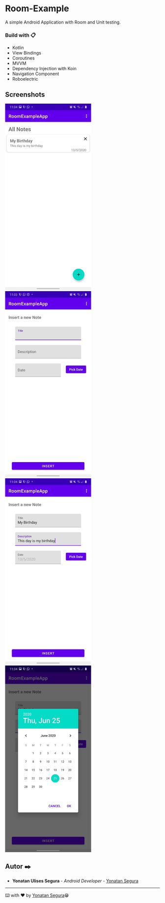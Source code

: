 # Room-Example
A simple Android Application with Room and Unit testing.


### Build with 📋

* Kotlin
* View Bindings
* Coroutines
* MVVM
* Dependency Injection with Koin
* Navigation Component
* Roboelectric

## Screenshots

<img src="all_notes_fragment.jpg" alt="screenshot" width="280"/> <img src="form_view.jpg" alt="screenshot" width="280"/>
<img src="form_view_2.jpg" alt="screenshot" width="280"/> 
<img src="select_date_picker.jpg" alt="screenshot" width="280"/>


## Autor ✒️
* **Yonatan Ulises Segura** - *Android Developer* - [Yonatan Segura](https://github.com/YonatanSegura97)





---
⌨️ with ❤️ by [Yonatan Segura](https://github.com/YonatanSegura97)😁

